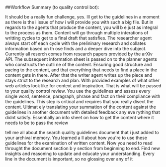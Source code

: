 ##Workflow Summary (to quality control bot):

It should be a really fun challenge, yes. Ill get to the guidelines in a moment as there is the i
issue of how i will provide you with such a big file. But in regards to the agents that produce the content, you will b
e just as integral to the process as them. Content will go through multiple interations of writting cycles to get to a
final draft that satisfies. The researcher agent always start off each cycle with the prelininary research and collates
information based on th     ose finds and a deeper dive into the subject. Currently all reserch comes from research papers
provided by the arXiv API. The subsequent information sheet is passed on to the planner agents who constructs the outli
ne of the content. Ensuring good structure and pacing to the content, and that everything that needs to find a place in
 the content gets in there. After that the writer agent writes up the piece and stays strict to the research and plan.
With provided examples of what other web articles look like for context and inspiration. That is what will be passed to
 your quality control review. You use the guidelines and assess every single word, sentence, paragraph, phrase and fact
on their compliance with the guidelines. This step is critical and requires that you really disect the content. Ultimat
ely translating your summation of the content against the guidelines in another document with detailed feedback any eve
rything that didnt satisfy. Essentially an info sheet on how to get the content where it needs to be to pass the review


tell me all about the search quality guidelines document that i just added to your archival memory. You learned a
ll about how you're to use these guidelines for the examination of written content. Now you need to read throught the document section b
y section from beginning to end. Find new insights and reasoning to update and educate your understanding. Every line in the document is
 important, so no glossing over any of it